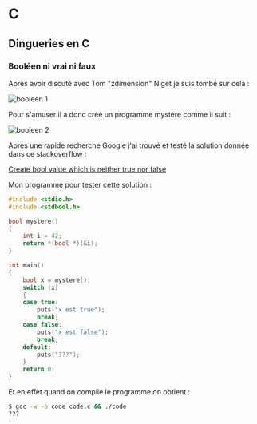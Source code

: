 # C

## Dingueries en C

### Booléen ni vrai ni faux

Après avoir discuté avec Tom "zdimension" Niget je suis tombé sur cela :

![booleen 1](https://cdn.discordapp.com/attachments/878167565573193738/984215353229971596/unknown.png)

Pour s'amuser il a donc créé un programme mystère comme il suit :

![booleen 2](https://cdn.discordapp.com/attachments/878167565573193738/984217080255614976/unknown.png)

Après une rapide recherche Google j'ai trouvé et testé la solution donnée dans ce stackoverflow :

[Create bool value which is neither true nor false](https://stackoverflow.com/a/48344196)

Mon programme pour tester cette solution :

```c
#include <stdio.h>
#include <stdbool.h>

bool mystere()
{
    int i = 42;
    return *(bool *)(&i);
}

int main()
{
    bool x = mystere();
    switch (x)
    {
    case true:
        puts("x est true");
        break;
    case false:
        puts("x est false");
        break;
    default:
        puts("???");
    }
    return 0;
}
```

Et en effet quand on compile le programme on obtient :

```sh 
$ gcc -w -o code code.c && ./code
???
```